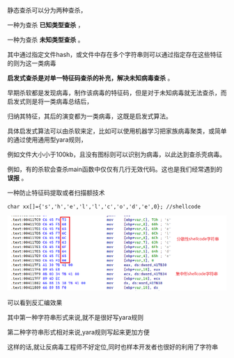 静态查杀可以分为两种查杀，

一种为查杀 **已知类型查杀** ，

一种为查杀 **未知类型查杀** 。

其中通过指定文件hash，或文件中存在多个字符串则可以通过指定存在这些特征的则为这一类病毒



**启发式查杀是对单一特征码查杀的补充，解决未知病毒查杀** 。

早期杀软都是发现病毒，制作该病毒的特征码，但是对于未知病毒就无法查杀，而启发式则是将一类病毒总结后，

归纳其特征，其后的演变都为一类病毒，这既是启发式算法。

具体启发式算法可以由杀软来定，比如可以使用机器学习把家族病毒聚类，或简单的通过使用通用型yara规则，

例如文件大小小于100kb，且没有图标则可以识别为病毒，以此达到查杀壳病毒。

例如，有的杀软会查杀main函数中仅仅有几行无效代码。这也是我们经常遇到的 **误报** 。







一种防止特征码提取或者扫描额技术

```
char xx[]={'s','h','e','l','l','c','o','d','e',0}; //shellcode
```



![image-20230726215029723](img/image-20230726215029723.png)

可以看到反汇编效果

其中第一种字符串形式来说,就不是很好写yara规则

第二种字符串形式相对来说,yara规则写起来更加方便

这样的话,就让反病毒工程师不好定位,同时也样本开发者也很好的利用了字符串

